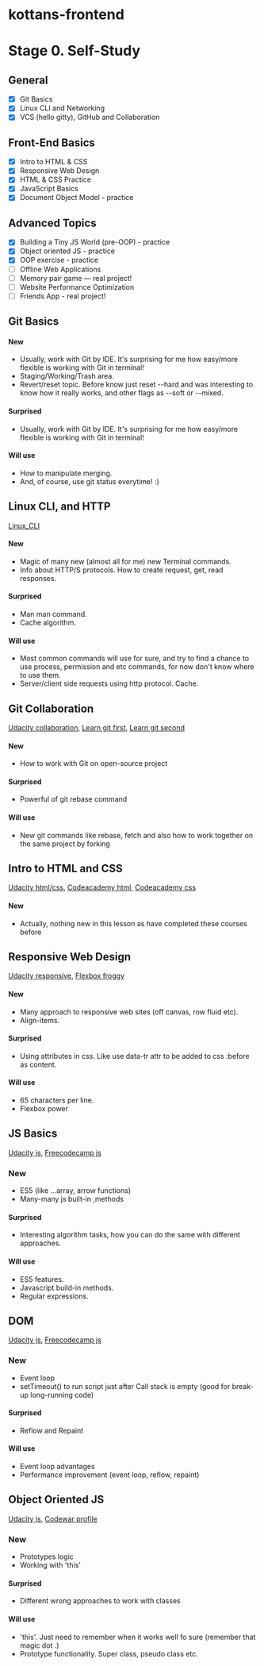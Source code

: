 # kottans-frontend

# Stage 0. Self-Study

## General
- [X] Git Basics
- [X] Linux CLI and Networking
- [X] VCS (hello gitty), GitHub and Collaboration
## Front-End Basics
- [X] Intro to HTML & CSS
- [X] Responsive Web Design
- [X] HTML & CSS Practice
- [X] JavaScript Basics
- [X] Document Object Model - practice
## Advanced Topics
- [X] Building a Tiny JS World (pre-OOP) - practice
- [X] Object oriented JS - practice
- [X] OOP exercise - practice
- [ ] Offline Web Applications
- [ ] Memory pair game — real project!
- [ ] Website Performance Optimization
- [ ] Friends App - real project!

## Git Basics

#### New

- Usually, work with Git by IDE. It's surprising for me how easy/more flexible is working with Git in terminal!
- Staging/Working/Trash area.
- Revert/reset topic. Before know just reset --hard and was interesting to know how it really works, and other flags as --soft or --mixed.


#### Surprised

- Usually, work with Git by IDE. It's surprising for me how easy/more flexible is working with Git in terminal!


#### Will use

- How to manipulate merging.
- And, of course, use git status everytime! :)



## Linux CLI, and HTTP

[Linux_CLI](task_linux_cli/linux_survival.png)

#### New

- Magic of many new (almost all for me) new Terminal commands.
- Info about HTTP/S protocols. How to create request, get, read responses.


#### Surprised

- Man man command.
- Cache algorithm.


#### Will use

- Most common commands will use for sure, and try to find a chance to use process, permission and etc commands, for now don't know where to use them.
- Server/client side requests using http protocol. Cache.



## Git Collaboration

[Udacity collaboration](task_git_collaboration/udacity_git_collab.png),
[Learn git first](task_git_collaboration/learn-git1.png),
[Learn git second](task_git_collaboration/learn-git2.png)

#### New

- How to work with Git on open-source project


#### Surprised

- Powerful of git rebase command


#### Will use

- New git commands like rebase, fetch and also how to work together on the same project by forking



## Intro to HTML and CSS

[Udacity html/css](task_html_css_intro/udacity-html_css.png),
[Codeacademy html](task_html_css_intro/codeacademy-html.png),
[Codeacademy css](task_html_css_intro/codeacademy-css.png)

#### New

- Actually, nothing new in this lesson as have completed these courses before



## Responsive Web Design

[Udacity responsive](task_responsive_web_design/udacity-web_design.png),
[Flexbox froggy](task_responsive_web_design/flex-froggy.png)

#### New

- Many approach to responsive web sites (off canvas, row fluid etc).
- Align-items.


#### Surprised

- Using attributes in css. Like use data-tr attr to be added to css :before as content.


#### Will use

- 65 characters per line.
- Flexbox power



## JS Basics

[Udacity js](task_js_basic/udacity-js.png),
[Freecodecamp js](task_js_basic/javascript-freecodecamp.png)

### New

- ES5 (like ...array, arrow functions)
- Many-many js built-in ,methods


#### Surprised

- Interesting algorithm tasks, how you can do the same with different approaches.


#### Will use

- ES5 features.
- Javascript build-in methods.
- Regular expressions.



## DOM

[Udacity js](task_js_dom/udacity-js_dom.png),
[Freecodecamp js](task_js_dom/javascript-freecodecamp.png)

### New

- Event loop
- setTimeout() to run script just after Call stack is empty (good for break-up long-running code)


#### Surprised

- Reflow and Repaint


#### Will use

- Event loop advantages
- Performance improvement (event loop, reflow, repaint)



## Object Oriented JS

[Udacity js](task_js_oop/udacity-oop.png),
[Codewar profile](https://www.codewars.com/users/Nemooochka)

### New

- Prototypes logic
- Working with 'this'


#### Surprised

- Different wrong approaches to work with classes


#### Will use

- 'this'. Just need to remember when it works well fo sure (remember that magic dot .)
- Prototype functionality. Super class, pseudo class etc.